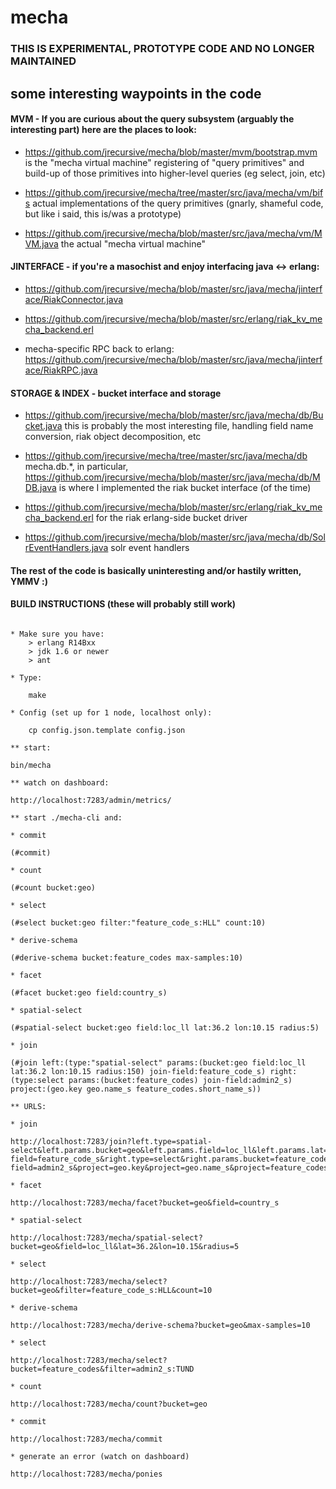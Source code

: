 

mecha
=====

### THIS IS EXPERIMENTAL, PROTOTYPE CODE AND NO LONGER MAINTAINED

## some interesting waypoints in the code

#### MVM - If you are curious about the query subsystem (arguably the interesting part) here are the places to look: 

* https://github.com/jrecursive/mecha/blob/master/mvm/bootstrap.mvm is the "mecha virtual machine" registering of "query primitives" and build-up of those primitives into higher-level queries (eg select, join, etc)

* https://github.com/jrecursive/mecha/tree/master/src/java/mecha/vm/bifs actual implementations of the query primitives (gnarly, shameful code, but like i said, this is/was a prototype) 

* https://github.com/jrecursive/mecha/blob/master/src/java/mecha/vm/MVM.java the actual "mecha virtual machine"

#### JINTERFACE - if you're a masochist and enjoy interfacing java <-> erlang: 

* https://github.com/jrecursive/mecha/blob/master/src/java/mecha/jinterface/RiakConnector.java

* https://github.com/jrecursive/mecha/blob/master/src/erlang/riak_kv_mecha_backend.erl

* mecha-specific RPC back to erlang: https://github.com/jrecursive/mecha/blob/master/src/java/mecha/jinterface/RiakRPC.java

#### STORAGE & INDEX - bucket interface and storage

* https://github.com/jrecursive/mecha/blob/master/src/java/mecha/db/Bucket.java this is probably the most interesting file, handling field name conversion, riak object decomposition, etc

* https://github.com/jrecursive/mecha/tree/master/src/java/mecha/db mecha.db.*, in particular, https://github.com/jrecursive/mecha/blob/master/src/java/mecha/db/MDB.java is where I implemented the riak bucket interface (of the time)

* https://github.com/jrecursive/mecha/blob/master/src/erlang/riak_kv_mecha_backend.erl for the riak erlang-side bucket driver

* https://github.com/jrecursive/mecha/blob/master/src/java/mecha/db/SolrEventHandlers.java solr event handlers

#### The rest of the code is basically uninteresting and/or hastily written, YMMV :)

#### BUILD INSTRUCTIONS (these will probably still work)

```

* Make sure you have:
	> erlang R14Bxx
	> jdk 1.6 or newer
	> ant

* Type:

	make

* Config (set up for 1 node, localhost only):
	
	cp config.json.template config.json

** start:

bin/mecha

** watch on dashboard:

http://localhost:7283/admin/metrics/

** start ./mecha-cli and:

* commit

(#commit)

* count

(#count bucket:geo)

* select

(#select bucket:geo filter:"feature_code_s:HLL" count:10)

* derive-schema

(#derive-schema bucket:feature_codes max-samples:10)

* facet

(#facet bucket:geo field:country_s)

* spatial-select

(#spatial-select bucket:geo field:loc_ll lat:36.2 lon:10.15 radius:5)

* join

(#join left:(type:"spatial-select" params:(bucket:geo field:loc_ll lat:36.2 lon:10.15 radius:150) join-field:feature_code_s) right:(type:select params:(bucket:feature_codes) join-field:admin2_s) project:(geo.key geo.name_s feature_codes.short_name_s))

** URLS:

* join

http://localhost:7283/join?left.type=spatial-select&left.params.bucket=geo&left.params.field=loc_ll&left.params.lat=36.2&left.params.lon=10.14&left.params.radius=10&left.join-field=feature_code_s&right.type=select&right.params.bucket=feature_codes&right.join-field=admin2_s&project=geo.key&project=geo.name_s&project=feature_codes.short_name_s

* facet

http://localhost:7283/mecha/facet?bucket=geo&field=country_s

* spatial-select

http://localhost:7283/mecha/spatial-select?bucket=geo&field=loc_ll&lat=36.2&lon=10.15&radius=5

* select

http://localhost:7283/mecha/select?bucket=geo&filter=feature_code_s:HLL&count=10

* derive-schema

http://localhost:7283/mecha/derive-schema?bucket=geo&max-samples=10

* select

http://localhost:7283/mecha/select?bucket=feature_codes&filter=admin2_s:TUND

* count

http://localhost:7283/mecha/count?bucket=geo

* commit

http://localhost:7283/mecha/commit

* generate an error (watch on dashboard)

http://localhost:7283/mecha/ponies

```

